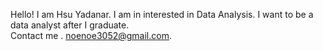 Hello! I am Hsu Yadanar.
I am in interested in Data Analysis.
I want to be a data analyst after I graduate.  
Contact me . noenoe3052@gmail.com.  
